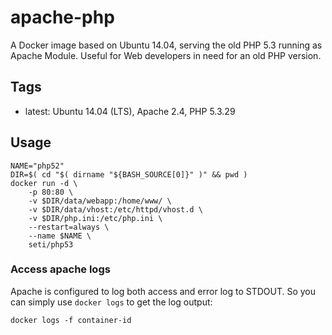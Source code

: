 apache-php
===================================

A Docker image based on Ubuntu 14.04, serving the old PHP 5.3 running as Apache Module. Useful for Web developers in need for an old PHP version.

Tags
-----

* latest: Ubuntu 14.04 (LTS), Apache 2.4, PHP 5.3.29

Usage
------

```
NAME="php52"
DIR=$( cd "$( dirname "${BASH_SOURCE[0]}" )" && pwd )
docker run -d \
    -p 80:80 \
    -v $DIR/data/webapp:/home/www/ \
    -v $DIR/data/vhost:/etc/httpd/vhost.d \
    -v $DIR/php.ini:/etc/php.ini \
    --restart=always \
    --name $NAME \
    seti/php53
```
### Access apache logs

Apache is configured to log both access and error log to STDOUT. So you can simply use `docker logs` to get the log output:

`docker logs -f container-id`
